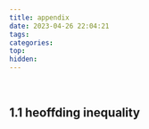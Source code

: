 ```yaml
---
title: appendix
date: 2023-04-26 22:04:21
tags:
categories:
top:
hidden:
---
```

&ensp;
<!-- more -->
## 1.1 heoffding inequality
